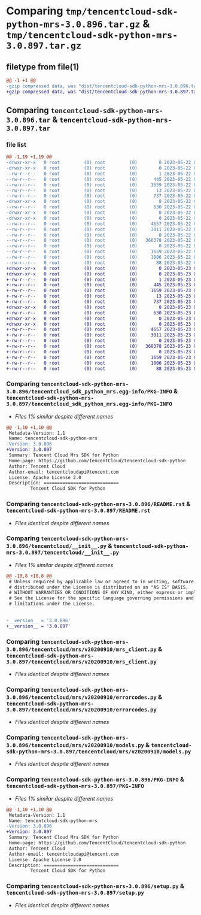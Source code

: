 # Comparing `tmp/tencentcloud-sdk-python-mrs-3.0.896.tar.gz` & `tmp/tencentcloud-sdk-python-mrs-3.0.897.tar.gz`

## filetype from file(1)

```diff
@@ -1 +1 @@
-gzip compressed data, was "dist/tencentcloud-sdk-python-mrs-3.0.896.tar", last modified: Mon May 22 00:28:10 2023, max compression
+gzip compressed data, was "dist/tencentcloud-sdk-python-mrs-3.0.897.tar", last modified: Tue May 23 02:27:19 2023, max compression
```

## Comparing `tencentcloud-sdk-python-mrs-3.0.896.tar` & `tencentcloud-sdk-python-mrs-3.0.897.tar`

### file list

```diff
@@ -1,19 +1,19 @@
-drwxr-xr-x   0 root         (0) root         (0)        0 2023-05-22 00:28:10.000000 tencentcloud-sdk-python-mrs-3.0.896/
-drwxr-xr-x   0 root         (0) root         (0)        0 2023-05-22 00:28:10.000000 tencentcloud-sdk-python-mrs-3.0.896/tencentcloud_sdk_python_mrs.egg-info/
--rw-r--r--   0 root         (0) root         (0)        1 2023-05-22 00:28:10.000000 tencentcloud-sdk-python-mrs-3.0.896/tencentcloud_sdk_python_mrs.egg-info/dependency_links.txt
--rw-r--r--   0 root         (0) root         (0)      445 2023-05-22 00:28:10.000000 tencentcloud-sdk-python-mrs-3.0.896/tencentcloud_sdk_python_mrs.egg-info/SOURCES.txt
--rw-r--r--   0 root         (0) root         (0)     1659 2023-05-22 00:28:10.000000 tencentcloud-sdk-python-mrs-3.0.896/tencentcloud_sdk_python_mrs.egg-info/PKG-INFO
--rw-r--r--   0 root         (0) root         (0)       13 2023-05-22 00:28:10.000000 tencentcloud-sdk-python-mrs-3.0.896/tencentcloud_sdk_python_mrs.egg-info/top_level.txt
--rw-r--r--   0 root         (0) root         (0)      737 2023-05-22 00:28:10.000000 tencentcloud-sdk-python-mrs-3.0.896/README.rst
-drwxr-xr-x   0 root         (0) root         (0)        0 2023-05-22 00:28:10.000000 tencentcloud-sdk-python-mrs-3.0.896/tencentcloud/
--rw-r--r--   0 root         (0) root         (0)      630 2023-05-22 00:28:10.000000 tencentcloud-sdk-python-mrs-3.0.896/tencentcloud/__init__.py
-drwxr-xr-x   0 root         (0) root         (0)        0 2023-05-22 00:28:10.000000 tencentcloud-sdk-python-mrs-3.0.896/tencentcloud/mrs/
-drwxr-xr-x   0 root         (0) root         (0)        0 2023-05-22 00:28:10.000000 tencentcloud-sdk-python-mrs-3.0.896/tencentcloud/mrs/v20200910/
--rw-r--r--   0 root         (0) root         (0)     4657 2023-05-22 00:28:10.000000 tencentcloud-sdk-python-mrs-3.0.896/tencentcloud/mrs/v20200910/mrs_client.py
--rw-r--r--   0 root         (0) root         (0)     3011 2023-05-22 00:28:10.000000 tencentcloud-sdk-python-mrs-3.0.896/tencentcloud/mrs/v20200910/errorcodes.py
--rw-r--r--   0 root         (0) root         (0)        0 2023-05-22 00:28:10.000000 tencentcloud-sdk-python-mrs-3.0.896/tencentcloud/mrs/v20200910/__init__.py
--rw-r--r--   0 root         (0) root         (0)   360378 2023-05-22 00:28:10.000000 tencentcloud-sdk-python-mrs-3.0.896/tencentcloud/mrs/v20200910/models.py
--rw-r--r--   0 root         (0) root         (0)        0 2023-05-22 00:28:10.000000 tencentcloud-sdk-python-mrs-3.0.896/tencentcloud/mrs/__init__.py
--rw-r--r--   0 root         (0) root         (0)     1659 2023-05-22 00:28:10.000000 tencentcloud-sdk-python-mrs-3.0.896/PKG-INFO
--rw-r--r--   0 root         (0) root         (0)     1006 2023-05-22 00:28:10.000000 tencentcloud-sdk-python-mrs-3.0.896/setup.py
--rw-r--r--   0 root         (0) root         (0)       88 2023-05-22 00:28:10.000000 tencentcloud-sdk-python-mrs-3.0.896/setup.cfg
+drwxr-xr-x   0 root         (0) root         (0)        0 2023-05-23 02:27:19.000000 tencentcloud-sdk-python-mrs-3.0.897/
+drwxr-xr-x   0 root         (0) root         (0)        0 2023-05-23 02:27:19.000000 tencentcloud-sdk-python-mrs-3.0.897/tencentcloud_sdk_python_mrs.egg-info/
+-rw-r--r--   0 root         (0) root         (0)        1 2023-05-23 02:27:19.000000 tencentcloud-sdk-python-mrs-3.0.897/tencentcloud_sdk_python_mrs.egg-info/dependency_links.txt
+-rw-r--r--   0 root         (0) root         (0)      445 2023-05-23 02:27:19.000000 tencentcloud-sdk-python-mrs-3.0.897/tencentcloud_sdk_python_mrs.egg-info/SOURCES.txt
+-rw-r--r--   0 root         (0) root         (0)     1659 2023-05-23 02:27:19.000000 tencentcloud-sdk-python-mrs-3.0.897/tencentcloud_sdk_python_mrs.egg-info/PKG-INFO
+-rw-r--r--   0 root         (0) root         (0)       13 2023-05-23 02:27:19.000000 tencentcloud-sdk-python-mrs-3.0.897/tencentcloud_sdk_python_mrs.egg-info/top_level.txt
+-rw-r--r--   0 root         (0) root         (0)      737 2023-05-23 02:27:19.000000 tencentcloud-sdk-python-mrs-3.0.897/README.rst
+drwxr-xr-x   0 root         (0) root         (0)        0 2023-05-23 02:27:19.000000 tencentcloud-sdk-python-mrs-3.0.897/tencentcloud/
+-rw-r--r--   0 root         (0) root         (0)      630 2023-05-23 02:27:19.000000 tencentcloud-sdk-python-mrs-3.0.897/tencentcloud/__init__.py
+drwxr-xr-x   0 root         (0) root         (0)        0 2023-05-23 02:27:19.000000 tencentcloud-sdk-python-mrs-3.0.897/tencentcloud/mrs/
+drwxr-xr-x   0 root         (0) root         (0)        0 2023-05-23 02:27:19.000000 tencentcloud-sdk-python-mrs-3.0.897/tencentcloud/mrs/v20200910/
+-rw-r--r--   0 root         (0) root         (0)     4657 2023-05-23 02:27:19.000000 tencentcloud-sdk-python-mrs-3.0.897/tencentcloud/mrs/v20200910/mrs_client.py
+-rw-r--r--   0 root         (0) root         (0)     3011 2023-05-23 02:27:19.000000 tencentcloud-sdk-python-mrs-3.0.897/tencentcloud/mrs/v20200910/errorcodes.py
+-rw-r--r--   0 root         (0) root         (0)        0 2023-05-23 02:27:19.000000 tencentcloud-sdk-python-mrs-3.0.897/tencentcloud/mrs/v20200910/__init__.py
+-rw-r--r--   0 root         (0) root         (0)   360378 2023-05-23 02:27:19.000000 tencentcloud-sdk-python-mrs-3.0.897/tencentcloud/mrs/v20200910/models.py
+-rw-r--r--   0 root         (0) root         (0)        0 2023-05-23 02:27:19.000000 tencentcloud-sdk-python-mrs-3.0.897/tencentcloud/mrs/__init__.py
+-rw-r--r--   0 root         (0) root         (0)     1659 2023-05-23 02:27:19.000000 tencentcloud-sdk-python-mrs-3.0.897/PKG-INFO
+-rw-r--r--   0 root         (0) root         (0)     1006 2023-05-23 02:27:19.000000 tencentcloud-sdk-python-mrs-3.0.897/setup.py
+-rw-r--r--   0 root         (0) root         (0)       88 2023-05-23 02:27:19.000000 tencentcloud-sdk-python-mrs-3.0.897/setup.cfg
```

### Comparing `tencentcloud-sdk-python-mrs-3.0.896/tencentcloud_sdk_python_mrs.egg-info/PKG-INFO` & `tencentcloud-sdk-python-mrs-3.0.897/tencentcloud_sdk_python_mrs.egg-info/PKG-INFO`

 * *Files 1% similar despite different names*

```diff
@@ -1,10 +1,10 @@
 Metadata-Version: 1.1
 Name: tencentcloud-sdk-python-mrs
-Version: 3.0.896
+Version: 3.0.897
 Summary: Tencent Cloud Mrs SDK for Python
 Home-page: https://github.com/TencentCloud/tencentcloud-sdk-python
 Author: Tencent Cloud
 Author-email: tencentcloudapi@tencent.com
 License: Apache License 2.0
 Description: ============================
         Tencent Cloud SDK for Python
```

### Comparing `tencentcloud-sdk-python-mrs-3.0.896/README.rst` & `tencentcloud-sdk-python-mrs-3.0.897/README.rst`

 * *Files identical despite different names*

### Comparing `tencentcloud-sdk-python-mrs-3.0.896/tencentcloud/__init__.py` & `tencentcloud-sdk-python-mrs-3.0.897/tencentcloud/__init__.py`

 * *Files 1% similar despite different names*

```diff
@@ -10,8 +10,8 @@
 # Unless required by applicable law or agreed to in writing, software
 # distributed under the License is distributed on an "AS IS" BASIS,
 # WITHOUT WARRANTIES OR CONDITIONS OF ANY KIND, either express or implied.
 # See the License for the specific language governing permissions and
 # limitations under the License.
 
 
-__version__ = '3.0.896'
+__version__ = '3.0.897'
```

### Comparing `tencentcloud-sdk-python-mrs-3.0.896/tencentcloud/mrs/v20200910/mrs_client.py` & `tencentcloud-sdk-python-mrs-3.0.897/tencentcloud/mrs/v20200910/mrs_client.py`

 * *Files identical despite different names*

### Comparing `tencentcloud-sdk-python-mrs-3.0.896/tencentcloud/mrs/v20200910/errorcodes.py` & `tencentcloud-sdk-python-mrs-3.0.897/tencentcloud/mrs/v20200910/errorcodes.py`

 * *Files identical despite different names*

### Comparing `tencentcloud-sdk-python-mrs-3.0.896/tencentcloud/mrs/v20200910/models.py` & `tencentcloud-sdk-python-mrs-3.0.897/tencentcloud/mrs/v20200910/models.py`

 * *Files identical despite different names*

### Comparing `tencentcloud-sdk-python-mrs-3.0.896/PKG-INFO` & `tencentcloud-sdk-python-mrs-3.0.897/PKG-INFO`

 * *Files 1% similar despite different names*

```diff
@@ -1,10 +1,10 @@
 Metadata-Version: 1.1
 Name: tencentcloud-sdk-python-mrs
-Version: 3.0.896
+Version: 3.0.897
 Summary: Tencent Cloud Mrs SDK for Python
 Home-page: https://github.com/TencentCloud/tencentcloud-sdk-python
 Author: Tencent Cloud
 Author-email: tencentcloudapi@tencent.com
 License: Apache License 2.0
 Description: ============================
         Tencent Cloud SDK for Python
```

### Comparing `tencentcloud-sdk-python-mrs-3.0.896/setup.py` & `tencentcloud-sdk-python-mrs-3.0.897/setup.py`

 * *Files identical despite different names*

